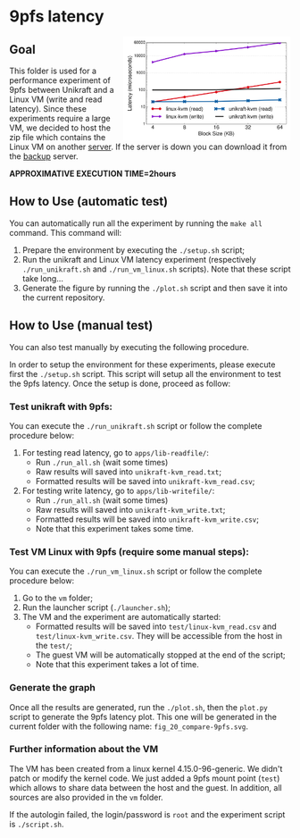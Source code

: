 # 9pfs latency

<img align="right" src="../../plots/fig_20_compare-9pfs.svg" width="300" />

## Goal

This folder is used for a performance experiment of 9pfs between
Unikraft and a Linux VM (write and read latency). Since these
experiments require a large VM, we decided to host the zip file which
contains the Linux VM on another [server]. If the server is down
you can download it from the [backup] server.

[Unikraft]: https://github.com/unikraft/unikraft
[server]: http://releases.unikraft.org/.eurosys21/vm.zip
[backup]: https://people.montefiore.uliege.be/gain/unikraft/vm.zip

**APPROXIMATIVE EXECUTION TIME=2hours**

## How to Use (automatic test)

You can automatically run all the experiment by running the `make all`
command. This command will:

1. Prepare the environment by executing the `./setup.sh` script;
2. Run the unikraft and Linux VM latency experiment (respectively
`./run_unikraft.sh` and `./run_vm_linux.sh` scripts). Note that
these script take long...
3. Generate the figure by running the `./plot.sh` script and then save
it into the current repository.

## How to Use (manual test)

You can also test manually by executing the following procedure.

In order to setup the environment for these experiments, please 
execute first the `./setup.sh` script. This script will setup all the
environment to test the 9pfs latency. Once the setup is done, proceed
as follow:

### Test unikraft with 9pfs:

You can execute the `./run_unikraft.sh` script or follow the complete
procedure below:
    
1. For testing read latency, go to `apps/lib-readfile/`:
    - Run `./run_all.sh` (wait some times) 
    - Raw results will saved into `unikraft-kvm_read.txt`;
    - Formatted results will be saved into `unikraft-kvm_read.csv`;
2. For testing write latency, go to `apps/lib-writefile/`:
    - Run `./run_all.sh` (wait some times) 
    - Raw results will saved into `unikraft-kvm_write.txt`;
    - Formatted results will be saved into `unikraft-kvm_write.csv`;
    - Note that this experiment takes some time.

### Test VM Linux with 9pfs (require some manual steps):

You can execute the `./run_vm_linux.sh` script or follow the complete
procedure below:

1. Go to the `vm` folder;
2. Run the launcher script (`./launcher.sh`);
3. The VM and the experiment are automatically started:
    - Formatted results will be saved into `test/linux-kvm_read.csv`
    and `test/linux-kvm_write.csv`. They will be accessible from the
    host in the `test/`;
    - The guest VM will be automatically stopped at the end of the
    script;
    - Note that this experiment takes a lot of time.

### Generate the graph

Once all the results are generated, run the `./plot.sh`, then the
`plot.py` script to generate the 9pfs latency plot. This one will
be generated in the current folder with the following name: 
`fig_20_compare-9pfs.svg`.

### Further information about the VM

The VM has been created from a linux kernel 4.15.0-96-generic. We
didn't patch or modify the kernel code. We just added a 9pfs mount
point (`test`) which allows to share data between the host and the
guest. In addition, all sources are also provided in the `vm` folder.

If the autologin failed, the login/password is `root` and the
experiment script is `./script.sh`.
